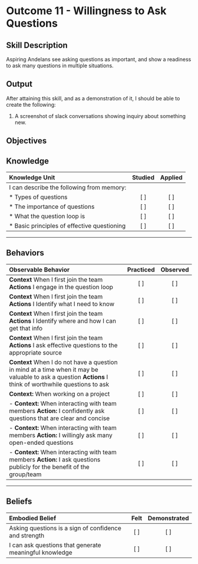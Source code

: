 # Outcome 11 - Willingness to Ask Questions

**Skill Description**
----------
Aspiring Andelans see asking questions as important, and show a readiness to ask many questions in multiple situations.


**Output**
----------
After attaining this skill, and as a demonstration of it, I should be able to create the following:

1. A screenshot of slack conversations showing inquiry about something new.


**Objectives**
----------

## **Knowledge**


| Knowledge Unit   |      Studied      | Applied |
|:-------------|:------------------:|:--------:|
| I can describe the following from memory: | | |
| * Types of questions | [ ] |    [ ] |
| * The importance of questions | [ ] |    [ ] |
| * What the question loop is | [ ] |    [ ] |
| * Basic principles of effective questioning | [ ] |    [ ] |


----------


## **Behaviors**


| Observable Behavior   |      Practiced      | Observed |
|:-------------|:------------------:|:--------:|
|**Context** When I first join the team **Actions** I engage in the question loop | [ ] |    [ ] |
|**Context** When I first join the team **Actions** I Identify what I need to know | [ ] |    [ ] |
|**Context** When I first join the team **Actions** I Identify where and how I can get that info | [ ] |    [ ] |
|**Context** When I first join the team **Actions** I ask effective questions to the appropriate source | [ ] |    [ ] |
|**Context** When I do not have a question in mind at a time when it may be valuable to ask a question **Actions** I think of worthwhile questions to ask | [ ] |    [ ] |
|**Context:** When working on a project | [ ] |    [ ] |
|- **Context:** When interacting with team members **Action:** I confidently ask questions that are clear and concise | [ ] |    [ ] |
|- **Context:** When interacting with team members **Action:** I willingly ask many open-ended questions | [ ] |  [ ] |
|- **Context:**  When interacting with team members **Action:** I ask questions publicly for the benefit of the group/team | [ ] |    [ ] |


----------


## **Beliefs**


| Embodied Belief   |      Felt      | Demonstrated |
|:-------------|:------------------:|:--------:|
| Asking questions is a sign of confidence and strength |   [ ]   |   [ ] |
| I can ask questions that generate meaningful knowledge |   [ ]   |   [ ] |
